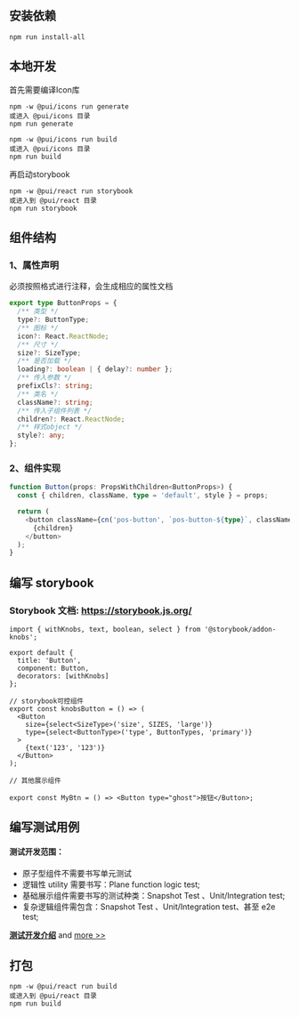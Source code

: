  ## 安装依赖

```
npm run install-all
```

## 本地开发

首先需要编译Icon库
```
npm -w @pui/icons run generate
或进入 @pui/icons 目录
npm run generate

npm -w @pui/icons run build
或进入 @pui/icons 目录
npm run build
```

再启动storybook
```
npm -w @pui/react run storybook
或进入到 @pui/react 目录
npm run storybook
```

## 组件结构

### 1、属性声明

必须按照格式进行注释，会生成相应的属性文档

```ts
export type ButtonProps = {
  /** 类型 */
  type?: ButtonType;
  /** 图标 */
  icon?: React.ReactNode;
  /** 尺寸 */
  size?: SizeType;
  /** 是否加载 */
  loading?: boolean | { delay?: number };
  /** 传入参数 */
  prefixCls?: string;
  /** 类名 */
  className?: string;
  /** 传入子组件列表 */
  children?: React.ReactNode;
  /** 样式object */
  style?: any;
};
```

### 2、组件实现

```ts
function Button(props: PropsWithChildren<ButtonProps>) {
  const { children, className, type = 'default', style } = props;

  return (
    <button className={cn('pos-button', `pos-button-${type}`, className)} style={style}>
      {children}
    </button>
  );
}
```

## 编写 storybook

### Storybook 文档: https://storybook.js.org/

```tsx
import { withKnobs, text, boolean, select } from '@storybook/addon-knobs';

export default {
  title: 'Button',
  component: Button,
  decorators: [withKnobs]
};

// storybook可控组件
export const knobsButton = () => (
  <Button
    size={select<SizeType>('size', SIZES, 'large')}
    type={select<ButtonType>('type', ButtonTypes, 'primary')}
  >
    {text('123', '123')}
  </Button>
);

// 其他展示组件

export const MyBtn = () => <Button type="ghost">按钮</Button>;
```

## 编写测试用例

#### 测试开发范围：

- 原子型组件不需要书写单元测试
- 逻辑性 utility 需要书写：Plane function logic test;
- 基础展示组件需要书写的测试种类：Snapshot Test 、Unit/Integration test;
- 复杂逻辑组件需包含：Snapshot Test 、Unit/Integration test、甚至 e2e test;

**[测试开发介绍](./management/ut-intro.md)** and [more >>](./management/ut-more.md)

## 打包

```
npm -w @pui/react run build
或进入到 @pui/react 目录
npm run build
```

 